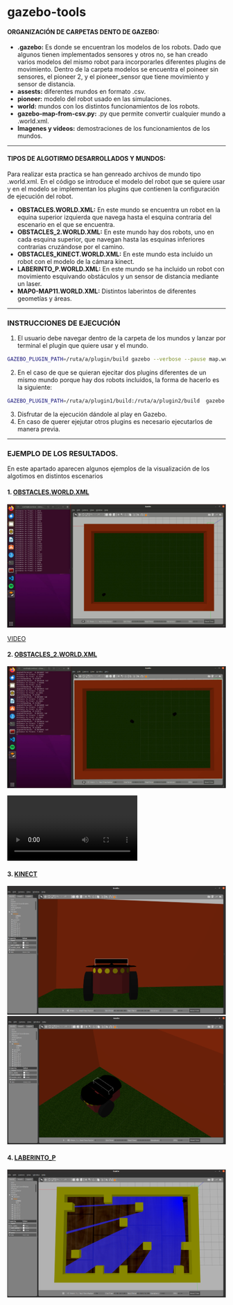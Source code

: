 # gazebo-tools

#### ORGANIZACIÓN DE CARPETAS DENTO DE GAZEBO:
* **.gazebo:** Es donde se encuentran los modelos de los robots. Dado que algunos tienen implementados sensores y otros no, se han creado varios modelos del mismo robot para incorporarles diferentes plugins de movimiento. Dentro de la carpeta modelos se encuentra el poineer sin sensores, el pioneer 2, y el pioneer_sensor que tiene movimiento y sensor de distancia.
* **assests:**  diferentes mundos en formato .csv.
* **pioneer:** modelo del robot usado en las simulaciones.
* **world:** mundos con los distintos funcionamientos de los robots.
* **gazebo-map-from-csv.py:** .py que permite convertir cualquier mundo a .world.xml.
* **Imagenes y videos:** demostraciones de los funcionamientos de los mundos.

***
#### TIPOS DE ALGOTIRMO DESARROLLADOS Y MUNDOS:

Para realizar esta practica se han genreado archivos de mundo tipo .world.xml. En el código se introduce el modelo del robot que se quiere usar y en el modelo se implementan los plugins que contienen la configuración de ejecución del robot.

* **OBSTACLES.WORLD.XML:** En este mundo se encuentra un robot en la equina superior izquierda que navega hasta el esquina contraria del escenario en el que se encuentra.
* **OBSTACLES_2.WORLD.XML:**  En este mundo hay dos robots, uno en cada esquina superior, que navegan hasta las esquinas inferiores contrarias cruzándose por el camino. 
* **OBSTACLES_KINECT.WORLD.XML:** En este mundo esta incluido un robot con el modelo de la cámara kinect.
* **LABERINTO_P.WORLD.XML:** En este mundo se ha incluido un robot con movimiento esquivando obstáculos y un sensor de distancia mediante un laser.
* **MAP0-MAP11.WORLD.XML:** Distintos laberintos de diferentes geometías y áreas.

***
### INSTRUCCIONES DE EJECUCIÓN

1.  El usuario debe navegar dentro de la carpeta de los mundos y lanzar por terminal el plugin que quiere usar y el mundo.
```bash
GAZEBO_PLUGIN_PATH=/ruta/a/plugin/build gazebo --verbose --pause map.world.xml
```
2. En el caso de que se quieran ejecitar dos plugins diferentes de un mismo mundo porque hay dos robots incluidos, la forma de hacerlo es la siguiente:
```bash
GAZEBO_PLUGIN_PATH=/ruta/a/plugin1/build:/ruta/a/plugin2/build  gazebo --verbose --pause map.world.xml
```
3. Disfrutar de la ejecución dándole al play en Gazebo.
4. En caso de querer ejejutar otros plugins es necesario ejecutarlos de manera previa.

***


### EJEMPLO DE LOS RESULTADOS.

En este apartado aparecen algunos ejemplos de la visualización de los algotimos en distintos escenarios

#### 1. [OBSTACLES.WORLD.XML](https://github.com/Noelia-vera/Simuladores-de-Robots_Master-Robotica-_UC3M/blob/main/gazebo/gazebo-tools-master/Imagenes%20y%20videos/Obstacles.png)

<p algin="center">
    <img src="https://github.com/Noelia-vera/Simuladores-de-Robots_Master-Robotica-_UC3M/blob/main/gazebo/gazebo-tools-master/Imagenes%20y%20videos/Obstacles.png">
</p>

[VIDEO](https://github.com/Noelia-vera/Simuladores-de-Robots_Master-Robotica-_UC3M/blob/main/gazebo/gazebo-tools-master/Imagenes%20y%20videos/esquina.mp4)

#### 2. [OBSTACLES_2.WORLD.XML](https://github.com/Noelia-vera/Simuladores-de-Robots_Master-Robotica-_UC3M/blob/main/gazebo/gazebo-tools-master/Imagenes%20y%20videos/Obstacles_2.png)

<p algin="center">
    <img src="https://github.com/Noelia-vera/Simuladores-de-Robots_Master-Robotica-_UC3M/blob/main/gazebo/gazebo-tools-master/Imagenes%20y%20videos/Obstacles_2.png">
</p>

![VIDEO](https://github.com/Noelia-vera/Simuladores-de-Robots_Master-Robotica-_UC3M/blob/main/gazebo/gazebo-tools-master/Imagenes%20y%20videos/esquina_doble.mp4)

#### 3. [KINECT](https://github.com/Noelia-vera/Simuladores-de-Robots_Master-Robotica-_UC3M/blob/main/gazebo/gazebo-tools-master/Imagenes%20y%20videos/kinect.png)

<p algin="center">
    <img src="https://github.com/Noelia-vera/Simuladores-de-Robots_Master-Robotica-_UC3M/blob/main/gazebo/gazebo-tools-master/Imagenes%20y%20videos/kinect.png">
    <img src="https://github.com/Noelia-vera/Simuladores-de-Robots_Master-Robotica-_UC3M/blob/main/gazebo/gazebo-tools-master/Imagenes%20y%20videos/kinect_2.png">

</p>

#### 4. [LABERINTO_P](https://github.com/Noelia-vera/Simuladores-de-Robots_Master-Robotica-_UC3M/blob/main/gazebo/gazebo-tools-master/Imagenes%20y%20videos/sensor.png)

<p algin="center">
    <img src="https://github.com/Noelia-vera/Simuladores-de-Robots_Master-Robotica-_UC3M/blob/main/gazebo/gazebo-tools-master/Imagenes%20y%20videos/sensor.png">
</p>

